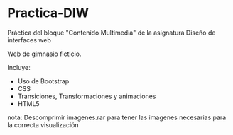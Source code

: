 # Practica-DIW
Práctica del bloque "Contenido Multimedia" de la asignatura Diseño de interfaces web

Web de gimnasio ficticio.

Incluye:
  - Uso de Bootstrap
  - CSS
  - Transiciones, Transformaciones y animaciones
  - HTML5
  
nota: Descomprimir imagenes.rar para tener las imagenes necesarias para la correcta visualización
